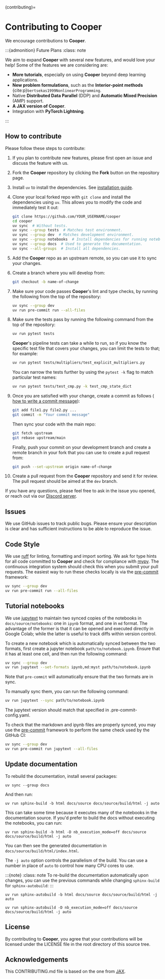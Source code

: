 (contributing)=

# Contributing to **Cooper**

We encourage contributions to **Cooper**.

:::{admonition} Future Plans
:class: note

We aim to expand **Cooper** with several new features, and would love your help! Some of the features we are considering are:

- **More tutorials**, especially on using **Cooper** beyond deep learning applications.
- **New problem formulations**, such as the **Interior-point methods** {cite:p}`bertsekas1999NonlinearProgramming`.
- Native **Distributed Data Parallel** (DDP) and **Automatic Mixed Precision** (AMP) support.
- **A JAX version of Cooper**.
- Integration with **PyTorch Lightning**.

:::

## How to contribute

Please follow these steps to contribute:

1. If you plan to contribute new features, please first open an issue and discuss the feature with us.

2. Fork the **Cooper** repository by clicking the **Fork** button on the
   repository page.

3. Install `uv` to install the dependencies. See [installation guide](https://docs.astral.sh/uv/getting-started/installation/).

4. Clone your local forked repo with `git clone` and install the dependencies using `uv`.
   This allows you to modify the code and immediately test it out:
    ```bash
    git clone https://github.com/YOUR_USERNAME/cooper
    cd cooper
    uv sync  # Without tests.
    uv sync --group tests  # Matches test environment.
    uv sync --group dev  # Matches development environment.
    uv sync --group notebooks  # Install dependencies for running notebooks.
    uv sync --group docs  # Used to generate the documentation.
    uv sync --all-groups  # Install all dependencies.
    ```

5. Add the **Cooper** repo as an upstream remote, so you can use it to sync your
   changes.

6. Create a branch where you will develop from:

   ```bash
   git checkout -b name-of-change
   ```

7. Make sure your code passes **Cooper**'s lint and type checks, by running the following from
   the top of the repository:

   ```bash
   uv sync --group dev
   uv run pre-commit run --all-files
   ```

8. Make sure the tests pass by running the following command from the top of
   the repository:

   ```bash
   uv run pytest tests
   ```

   **Cooper**'s pipeline tests can take a while to run, so if you know the specific test file that covers your changes, you can limit the tests to that; for example:

   ```bash
   uv run pytest tests/multipliers/test_explicit_multipliers.py
   ```

   You can narrow the tests further by using the `pytest -k` flag to match particular test
   names:

   ```bash
   uv run pytest tests/test_cmp.py -k test_cmp_state_dict
   ```

9. Once you are satisfied with your change, create a commit as follows (
   [how to write a commit message](https://chris.beams.io/posts/git-commit/)):

    ```bash
    git add file1.py file2.py ...
    git commit -m "Your commit message"
    ```

   Then sync your code with the main repo:

    ```bash
    git fetch upstream
    git rebase upstream/main
    ```

   Finally, push your commit on your development branch and create a remote
   branch in your fork that you can use to create a pull request from:

    ```bash
    git push --set-upstream origin name-of-change
    ```

10. Create a pull request from the **Cooper** repository and send it for review. The pull request should be aimed at the `dev` branch.

If you have any questions, please feel free to ask in the issue you opened, or reach out via our [Discord server](https://discord.gg/Aq5PjH8m6E).

## Issues

We use GitHub issues to track public bugs. Please ensure your description is
clear and has sufficient instructions to be able to reproduce the issue.

## Code Style

We use [ruff](https://docs.astral.sh/ruff/) for linting, formatting and import sorting. We ask for type hints for all code committed to **Cooper** and check for compliance with [mypy](https://mypy.readthedocs.io/). The continuous integration system should check this when you submit your pull requests. The easiest way to run these checks locally is via the
[pre-commit](https://pre-commit.com/) framework:

```bash
uv sync --group dev
uv run pre-commit run --all-files
```

## Tutorial notebooks

We use [jupytext](https://jupytext.readthedocs.io/) to maintain two synced copies of the notebooks in `docs/source/notebooks`: one in `ipynb` format, and one in `md` format. The advantage of the former is that it can be opened and executed directly in Google Colab; while the latter is useful to track diffs within version control.

To create a new notebook which is automatically synced between the two formats, first create a jupyter notebook `path/to/notebook.ipynb`. Ensure that it has at least one cell, and then run the following command:

```bash
uv sync --group dev
uv run jupytext --set-formats ipynb,md:myst path/to/notebook.ipynb
```

Note that `pre-commit` will automatically ensure that the two formats are in sync.

To manually sync them, you can run the following command:

```bash
uv run jupytext --sync path/to/notebook.ipynb
```

The jupytext version should match that specified in
.pre-commit-config.yaml.

To check that the markdown and ipynb files are properly synced, you may use the [pre-commit](https://pre-commit.com/) framework to perform the same check used by the GitHub CI:

```bash
uv sync --group dev
uv run pre-commit run jupytext --all-files
```

## Update documentation

To rebuild the documentation, install several packages:

```
uv sync --group docs
```

And then run:

```
uv run sphinx-build -b html docs/source docs/source/build/html -j auto
```

This can take some time because it executes many of the notebooks in the documentation source. If you'd prefer to build the docs without executing the notebooks, you can run:

```
uv run sphinx-build -b html -D nb_execution_mode=off docs/source docs/source/build/html -j auto
```

You can then see the generated documentation in `docs/source/build/html/index.html`.

The `-j auto` option controls the parallelism of the build. You can use a number in place of `auto` to control how many CPU cores to use.

:::{note}
:class: note
To re-build the documentation automatically upon changes, you can use the previous commands while changing `sphinx-build` for `sphinx-autobuild`:
:::

```
uv run sphinx-autobuild -b html docs/source docs/source/build/html -j auto

uv run sphinx-autobuild -D nb_execution_mode=off docs/source docs/source/build/html -j auto
```

## License

By contributing to **Cooper**, you agree that your contributions will be licensed under the LICENSE file in the root directory of this source tree.

## Acknowledgements

This CONTRIBUTING.md file is based on the one from [JAX](https://jax.readthedocs.io/en/latest/contributing.html).
